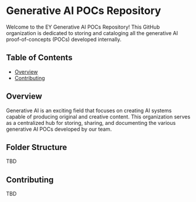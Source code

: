 # Generative AI POCs Repository

Welcome to the EY Generative AI POCs Repository! This GitHub organization is dedicated to storing and cataloging all the generative AI proof-of-concepts (POCs) developed internally.

## Table of Contents

- [Overview](#overview)
- [Contributing](#contributing)

## Overview

Generative AI is an exciting field that focuses on creating AI systems capable of producing original and creative content. This organization serves as a centralized hub for storing, sharing, and documenting the various generative AI POCs developed by our team.

## Folder Structure

TBD

## Contributing

TBD